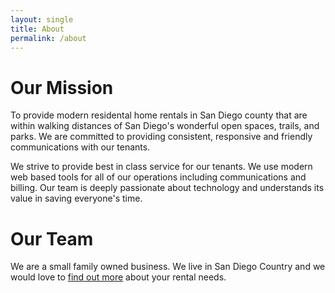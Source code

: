 ```yaml
---
layout: single
title: About
permalink: /about
---
```


# Our Mission

To provide modern residental home rentals in San Diego county that are within walking distances of San Diego's wonderful open spaces, trails, and parks.  We are committed to providing consistent, responsive and friendly communications with our tenants.  

We strive to provide best in class service for our tenants.  We use modern web based tools for all of our operations including communications and billing.  Our team is deeply passionate about technology and understands its value in saving everyone's time. 

# Our Team

We are a small family owned business.  We live in San Diego Country and we would love to [find out more](/contact) about your rental needs.